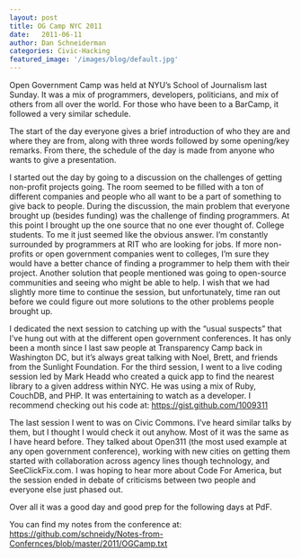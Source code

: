 ```yaml
---
layout: post
title: OG Camp NYC 2011
date:   2011-06-11
author: Dan Schneiderman
categories: Civic-Hacking
featured_image: '/images/blog/default.jpg'
---
```

Open Government Camp was held at NYU’s School of Journalism last Sunday. It was a mix of programmers, developers, politicians, and mix of others from all over the world. For those who have been to a BarCamp, it followed a very similar schedule. 


The start of the day everyone gives a brief introduction of who they are and where they are from, along with three words followed by some opening/key remarks. From there, the schedule of the day is made from anyone who wants to give a presentation.


I started out the day by going to a discussion on the challenges of getting non-profit projects going. The room seemed to be filled with a ton of different companies and people who all want to be a part of something to give back to people. During the discussion, the main problem that everyone brought up (besides funding) was the challenge of finding programmers. At this point I brought up the one source that no one ever thought of. College students. To me it just seemed like the obvious answer. I’m constantly surrounded by programmers at RIT who are looking for jobs. If more non-profits or open government companies went to colleges, I’m sure they would have a better chance of finding a programmer to help them with their project. Another solution that people mentioned was going to open-source communities and seeing who might be able to help. I wish that we had slightly more time to continue the session, but unfortunately, time ran out before we could figure out more solutions to the other problems people brought up.


I dedicated the next session to catching up with the “usual suspects” that I’ve hung out with at the different open government conferences. It has only been a month since I last saw people at Transparency Camp back in Washington DC, but it’s always great talking with Noel, Brett, and friends from the Sunlight Foundation.
For the third session, I went to a live coding session led by Mark Headd who created a quick app to find the nearest library to a given address within NYC. He was using a mix of Ruby, CouchDB, and PHP. It was entertaining to watch as a developer. I recommend checking out his code at: https://gist.github.com/1009311


The last session I went to was on Civic Commons. I’ve heard similar talks by them, but I thought I would check it out anyhow.  Most of it was the same as I have heard before. They talked about Open311 (the most used example at any open government conference), working with new cities on getting them started with collaboration across agency lines though technology, and SeeClickFix.com. I was hoping to hear more about Code For America, but the session ended in debate of criticisms between two people and everyone else just phased out.


Over all it was a good day and good prep for the following days at PdF.


You can find my notes from the conference at: https://github.com/schneidy/Notes-from-Confernces/blob/master/2011/OGCamp.txt
